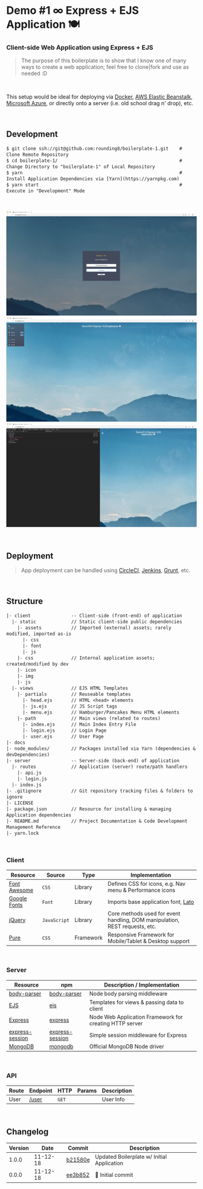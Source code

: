 
# Demo #1 ∞ Express + EJS Application 🍽

### Client-side Web Application using Express + EJS

> The purpose of this boilerplate is to show that I know one of many ways to create a web application; feel free to clone|fork and use as needed :D

<br>

This setup would be ideal for deploying via [Docker](https://www.docker.com), [AWS Elastic Beanstalk](https://aws.amazon.com/elasticbeanstalk), [Microsoft Azure](https://azure.microsoft.com/en-us), or directly onto a server (i.e. old school drag n' drop), etc.

<br>

## Development

```
$ git clone ssh://git@github.com:rounding8/boilerplate-1.git    # Clone Remote Repository
$ cd boilerplate-1/                                             # Change Directory to "boilerplate-1" of Local Repository
$ yarn                                                          # Install Application Dependencies via [Yarn](https://yarnpkg.com)
$ yarn start                                                    # Execute in "Development" Mode
```

<br>

![screenshot-1](https://github.com/rounding8/boilerplate-1/blob/master/docs/screenshot-1.jpg)
![screenshot-2](https://github.com/rounding8/boilerplate-1/blob/master/docs/screenshot-2.jpg)
![screenshot-3](https://github.com/rounding8/boilerplate-1/blob/master/docs/screenshot-3.jpg)

<br>

## Deployment

> App deployment can be handled using [CircleCI](https://circleci.com), [Jenkins](https://jenkins.io), [Grunt](https://gruntjs.com), etc.

<br>

## Structure

```
|- client               -- Client-side (front-end) of application
  |- static             // Static client-side public dependencies
    |- assets           // Imported (external) assets; rarely modified, imported as-is
      |- css
      |- font
      |- js
    |- css              // Internal application assets; created/modified by dev
    |- icon
    |- img
    |- js
  |- views              // EJS HTML Templates
    |- partials         // Reuseable templates
      |- head.ejs       // HTML <head> elements
      |- js.ejs         // JS Script tags
      |- menu.ejs       // Hamburger/Pancakes Menu HTML elements
    |- path             // Main views (related to routes)
      |- index.ejs      // Main Index Entry File
      |- login.ejs      // Login Page
      |- user.ejs       // User Page
|- docs
|- node_modules/        // Packages installed via Yarn (dependencies & devDependencies)
|- server               -- Server-side (back-end) of application
  |- routes             // Application (server) route/path handlers
    |- api.js
    |- login.js
  |- index.js
|- .gitignore           // Git repository tracking files & folders to ignore
|- LICENSE
|- package.json         // Resource for installing & managing Application dependencies
|- README.md            // Project Documentation & Code Development Management Reference
|- yarn.lock
```

<br>

### Client

| Resource                                 | Source       | Type      | Implementation                                                                |
|------------------------------------------|--------------|-----------|-------------------------------------------------------------------------------|
| [Font Awesome](http://fontawesome.io)    | `CSS`        | Library   | Defines CSS for icons, e.g. Nav menu & Performance icons                      |
| [Google Fonts](https://fonts.google.com) | `Font`       | Library   | Imports base application font, [Lato](https://fonts.google.com/specimen/Lato) |
| [jQuery](https://jquery.com)             | `JavaScript` | Library   | Core methods used for event handling, DOM manipulation, REST requests, etc.   |
| [Pure](http://purecss.io)                | `CSS`        | Framework | Responsive Framework for Mobile/Tablet & Desktop support                      |

<br>

### Server

| Resource                                                    | npm                                                              | Description / Implementation                              |
|-------------------------------------------------------------|------------------------------------------------------------------|-----------------------------------------------------------|
| [body-parser](https://github.com/expressjs/body-parser)     | [body-parser](https://www.npmjs.com/package/body-parser)         | Node body parsing middleware                              |
| [EJS](http://www.embeddedjs.com)                            | [ejs](https://www.npmjs.com/package/ejs)                         | Templates for views & passing data to client              |
| [Express](https://expressjs.com/en/api.html)                | [express](https://www.npmjs.com/package/express)                 | Node Web Application Framework for creating HTTP server   |
| [express-session](https://github.com/expressjs/session)     | [express-session](https://www.npmjs.com/package/express-session) | Simple session middleware for Express                     |
| [MongoDB](http://mongodb.github.io/node-mongodb-native/2.2) | [mongodb](https://www.npmjs.com/package/mongodb)                 | Official MongoDB Node driver                              |

<br>

### API

| Route | Endpoint                                                                      | HTTP  | Params | Description |
|-------|-------------------------------------------------------------------------------|-------|--------|-------------|
| User  | [/user](https://github.com/rounding8/boilerplate-1/blob/master/server/api.js) | `GET` |        | User Info   |

<br>

## Changelog

| Version | Date     | Commit                                                                                                | Description |
|---------|----------|-------------------------------------------------------------------------------------------------------|-------------|
| 1.0.0   | 11-12-18 | [b21580e](https://github.com/rounding8/boilerplate-1/commit/b21580e6d652eb0211a75e891f7a9cc68dbf2eb7) | Updated Boilerplate w/ Initial Application |
| 0.0.0   | 11-12-18 | [ee3b852](https://github.com/rounding8/boilerplate-1/commit/ee3b852a951f68c04bc121ca12ed57f783887206) | 🎉  Initial commit |
